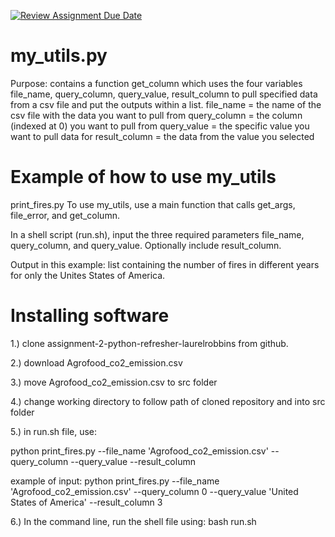 [![Review Assignment Due Date](https://classroom.github.com/assets/deadline-readme-button-24ddc0f5d75046c5622901739e7c5dd533143b0c8e959d652212380cedb1ea36.svg)](https://classroom.github.com/a/oQi7O4AA)

# my_utils.py 
Purpose: contains a function get_column which uses the four variables file_name, query_column, query_value, result_column to pull specified data from a csv file and put the outputs within a list. 
file_name = the name of the csv file with the data you want to pull from
query_column = the column (indexed at 0) you want to pull from
query_value = the specific value you want to pull data for
result_column = the data from the value you selected

# Example of how to use my_utils
print_fires.py 
To use my_utils, use a main function that calls get_args, file_error, and get_column. 

In a shell script (run.sh), input the three required parameters file_name, query_column, and query_value. Optionally include result_column. 

Output in this example: list containing the number of fires in different years for only the Unites States of America. 

# Installing software
1.) clone assignment-2-python-refresher-laurelrobbins from github. 

2.) download Agrofood_co2_emission.csv

3.) move Agrofood_co2_emission.csv to src folder

4.) change working directory to follow path of cloned repository and into src folder

5.) in run.sh file, use:

python print_fires.py --file_name 'Agrofood_co2_emission.csv' --query_column <query column of interest> --query_value <query value of interest> --result_column <result column of interest>

example of input: 
python print_fires.py --file_name 'Agrofood_co2_emission.csv' --query_column 0 --query_value 'United States of America' --result_column 3

6.) In the command line, run the shell file using: bash run.sh
    


